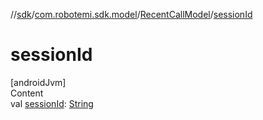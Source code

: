//[sdk](../../../index.md)/[com.robotemi.sdk.model](../index.md)/[RecentCallModel](index.md)/[sessionId](session-id.md)



# sessionId  
[androidJvm]  
Content  
val [sessionId](session-id.md): [String](https://kotlinlang.org/api/latest/jvm/stdlib/kotlin/-string/index.html)  



